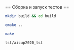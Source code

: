 == Сборка и запуск тестов ==

```bash
mkdir build && cd build

cmake ..

make

tst/aicup2020_tst
```
